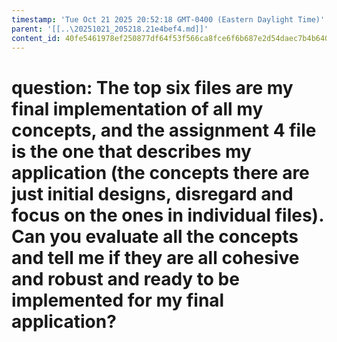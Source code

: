 ```yaml
---
timestamp: 'Tue Oct 21 2025 20:52:18 GMT-0400 (Eastern Daylight Time)'
parent: '[[..\20251021_205218.21e4bef4.md]]'
content_id: 40fe5461978ef250877df64f53f566ca8fce6f6b687e2d54daec7b4b64080c6f
---
```


# question: The top six files are my final implementation of all my concepts, and the assignment 4 file is the one that describes my application (the concepts there are just initial designs, disregard and focus on the ones in individual files). Can you evaluate all the concepts and tell me if they are all cohesive and robust and ready to be implemented for my final application?
